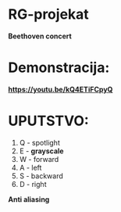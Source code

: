 # RG-projekat

**Beethoven concert**


# Demonstracija: 

**https://youtu.be/kQ4ETiFCpyQ**



# UPUTSTVO:

1. Q - spotlight
2. E - **grayscale**
3. W - forward
4. A - left
5. S - backward
6. D - right

**Anti aliasing**
